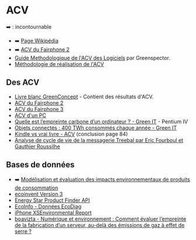 # ACV

➡️ : incontournable

- ➡️ [Page Wikipédia](https://fr.wikipedia.org/wiki/Analyse_du_cycle_de_vie)
- ➡️ [ACV du Fairphone 2](https://pdfs.semanticscholar.org/881e/5297c5f44d626abe1e65f38d93ac09b2350d.pdf)
- [Guide Methodologique de l'ACV des Logiciels](https://greenspector.com/wp-content/uploads/2020/01/GREENSPECTOR_Guide_Methodologique_ACV_des_Logiciels.pdf) par Greenspector.
- [Méthodologie de réalisation de l'ACV](http://stockage.univ-valenciennes.fr/MenetACVBAT20120704/acvbat/chap03/co/ch03_010_acv_3.html)

## Des ACV
- [Livre blanc GreenConcept](http://www.greenconcept-innovation.fr/wp-content/uploads/2020/02/greenconcept_21022020.pdf) - Contient des résultats d'ACV.
- [ACV du Fairphone 2](https://pdfs.semanticscholar.org/881e/5297c5f44d626abe1e65f38d93ac09b2350d.pdf)
- [ACV du Fairphone 3](https://www.fairphone.com/wp-content/uploads/2020/07/Fairphone_3_LCA.pdf)
- [ACV d'un PC](https://www.researchgate.net/publication/226388568_Life_Cycle_Assessment_of_a_Personal_Computer_and_its_Effective_Recycling_Rate_7_pp)
- [Quelle est l’empreinte carbone d’un ordinateur ? - Green IT](https://www.greenit.fr/2011/02/10/quelle-est-l-empreinte-carbone-d-un-ordinateur/) - Pentium IV
- [Objets connectés : 400 TWh consommés chaque année - Green IT](https://www.greenit.fr/2014/07/15/objets-connectes-400-twh-consommes-chaque-annee/)
- [Kindle vs vrai livre - ACV](https://scholarworks.rit.edu/theses/7935/) (conclusion page 84)
- [Analyse de cycle de vie de la messagerie Treebal par Eric Fourboul et Gauthier Roussilhe](https://gauthierroussilhe.com/book/treebal/)

## Bases de données

- ➡️ [Modélisation et évaluation des impacts environnementaux de produits de consommation](https://www.ademe.fr/modelisation-evaluation-impacts-environnementaux-produits-consommation-biens-dequipement)
- [ecoinvent Version 3](https://www.ecoinvent.org/database/database.html)
- [Energy Star Product Finder API](https://www.energystar.gov/productfinder/advanced)
- [EcoInfo - Données EcoDiag](https://ecoinfo.cnrs.fr/wp-content/uploads/2019/12/ecodiag-v19.12.html)
- [iPhone XSEnvironmental Report](https://www.apple.com/environment/pdf/products/iphone/iPhone_XS_PER_sept2018.pdf)
- [boavizta - Numérique et environnement : Comment évaluer l’empreinte de la fabrication d’un serveur, au-delà des émissions de gaz à effet de serre ?](https://boavizta.org/blog/empreinte-de-la-fabrication-d-un-serveur)
